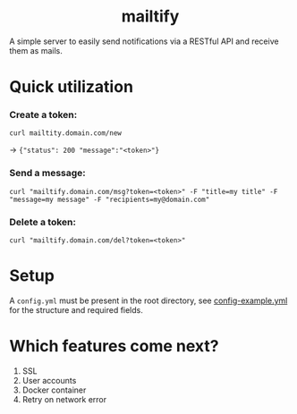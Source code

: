 # <h1 align="center">mailtify</h1>
A simple server to easily send notifications via a RESTful API and receive them as mails.

# Quick utilization
### Create a token:
`curl mailtity.domain.com/new`

-> `{"status": 200 "message":"<token>"}`

### Send a message:
`curl "mailtify.domain.com/msg?token=<token>" -F "title=my title" -F "message=my message" -F "recipients=my@domain.com"`

### Delete a token:
`curl "mailtify.domain.com/del?token=<token>"`

# Setup
A `config.yml` must be present in the root directory, see [config-example.yml](config-example.yml) for the structure and required fields.

# Which features come next?
1. SSL
2. User accounts
3. Docker container
4. Retry on network error

